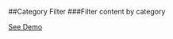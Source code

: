 ##Category Filter
###Filter content by category


[See Demo](http://devscorner.com/category-filter/)
